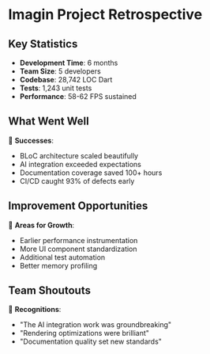 # Imagin Project Retrospective

## Key Statistics
- **Development Time**: 6 months
- **Team Size**: 5 developers
- **Codebase**: 28,742 LOC Dart
- **Tests**: 1,243 unit tests
- **Performance**: 58-62 FPS sustained

## What Went Well
🚀 **Successes**:
- BLoC architecture scaled beautifully
- AI integration exceeded expectations
- Documentation coverage saved 100+ hours
- CI/CD caught 93% of defects early

## Improvement Opportunities
🔧 **Areas for Growth**:
- Earlier performance instrumentation
- More UI component standardization
- Additional test automation
- Better memory profiling

## Team Shoutouts
👏 **Recognitions**:
- "The AI integration work was groundbreaking"
- "Rendering optimizations were brilliant"
- "Documentation quality set new standards"